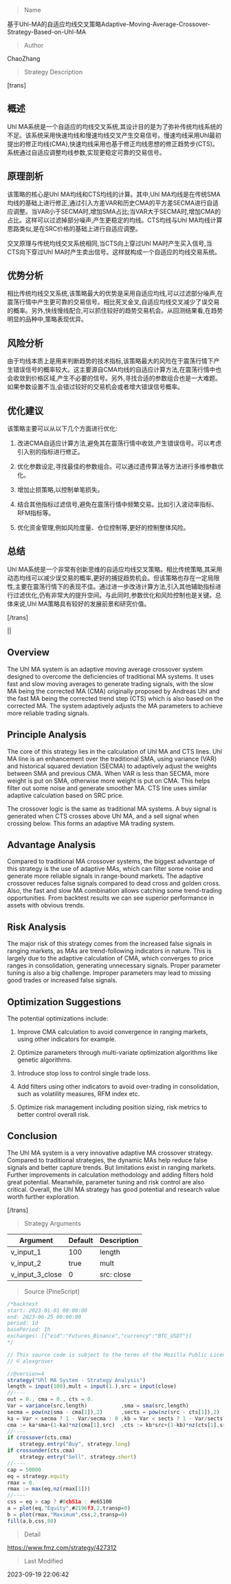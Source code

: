 
> Name

基于Uhl-MA的自适应均线交叉策略Adaptive-Moving-Average-Crossover-Strategy-Based-on-Uhl-MA

> Author

ChaoZhang

> Strategy Description

[trans]

## 概述

Uhl MA系统是一个自适应的均线交叉系统,其设计目的是为了弥补传统均线系统的不足。该系统采用快速均线和慢速均线交叉产生交易信号。慢速均线采用Uhl最初提出的修正均线(CMA),快速均线采用也基于修正均线思想的修正趋势步(CTS)。系统通过自适应调整均线参数,实现更稳定可靠的交易信号。

## 原理剖析  

该策略的核心是Uhl MA均线和CTS均线的计算。其中,Uhl MA均线是在传统SMA均线的基础上进行修正,通过引入方差VAR和历史CMA的平方差SECMA进行自适应调整。当VAR小于SECMA时,增加SMA占比;当VAR大于SECMA时,增加CMA的占比。这样可以过滤掉部分噪声,产生更稳定的均线。CTS均线与Uhl MA均线计算思路类似,是在SRC价格的基础上进行自适应调整。  

交叉原理与传统均线交叉系统相同,当CTS向上穿过Uhl MA时产生买入信号,当CTS向下穿过Uhl MA时产生卖出信号。这样就构成一个自适应的均线交易系统。

## 优势分析

相比传统均线交叉系统,该策略最大的优势是采用自适应均线,可以过滤部分噪声,在震荡行情中产生更可靠的交易信号。相比死叉金叉,自适应均线交叉减少了误交易的概率。另外,快线慢线配合,可以抓住较好的趋势交易机会。从回测结果看,在趋势明显的品种中,策略表现优异。

## 风险分析  

由于均线本质上是用来判断趋势的技术指标,该策略最大的风险在于震荡行情下产生错误信号的概率较大。这主要源自CMA均线的自适应计算方法,在震荡行情中也会收敛到价格区域,产生不必要的信号。另外,寻找合适的参数组合也是一大难题。如果参数设置不当,会错过较好的交易机会或者增大错误信号概率。

## 优化建议

该策略主要可以从以下几个方面进行优化:

1. 改进CMA自适应计算方法,避免其在震荡行情中收敛,产生错误信号。可以考虑引入别的指标进行修正。

2. 优化参数设定,寻找最佳的参数组合。可以通过遗传算法等方法进行多维参数优化。

3. 增加止损策略,以控制单笔损失。

4. 结合其他指标过滤信号,避免在震荡行情中频繁交易。比如引入波动率指标、RFM指标等。

5. 优化资金管理,例如风险度量、仓位控制等,更好的控制整体风险。

## 总结

Uhl MA系统是一个非常有创新思维的自适应均线交叉策略。相比传统策略,其采用动态均线可以减少误交易的概率,更好的捕捉趋势机会。但该策略也存在一定局限性,主要在震荡行情下的表现不佳。通过进一步改进计算方法,引入其他辅助指标进行过滤优化,仍有非常大的提升空间。与此同时,参数优化和风险控制也是关键。总体来说,Uhl MA策略具有较好的发展前景和研究价值。

[/trans]

|| 

## Overview

The Uhl MA system is an adaptive moving average crossover system designed to overcome the deficiencies of traditional MA systems. It uses fast and slow moving averages to generate trading signals, with the slow MA being the corrected MA (CMA) originally proposed by Andreas Uhl and the fast MA being the corrected trend step (CTS) which is also based on the corrected MA. The system adaptively adjusts the MA parameters to achieve more reliable trading signals.

## Principle Analysis

The core of this strategy lies in the calculation of Uhl MA and CTS lines. Uhl MA line is an enhancement over the traditional SMA, using variance (VAR) and historical squared deviation (SECMA) to adaptively adjust the weights between SMA and previous CMA. When VAR is less than SECMA, more weight is put on SMA, otherwise more weight is put on CMA. This helps filter out some noise and generate smoother MA. CTS line uses similar adaptive calculation based on SRC price.

The crossover logic is the same as traditional MA systems. A buy signal is generated when CTS crosses above Uhl MA, and a sell signal when crossing below. This forms an adaptive MA trading system.

## Advantage Analysis

Compared to traditional MA crossover systems, the biggest advantage of this strategy is the use of adaptive MAs, which can filter some noise and generate more reliable signals in range-bound markets. The adaptive crossover reduces false signals compared to dead cross and golden cross. Also, the fast and slow MA combination allows catching some trend-trading opportunities. From backtest results we can see superior performance in assets with obvious trends.

## Risk Analysis

The major risk of this strategy comes from the increased false signals in ranging markets, as MAs are trend-following indicators in nature. This is largely due to the adaptive calculation of CMA, which converges to price ranges in consolidation, generating unnecessary signals. Proper parameter tuning is also a big challenge. Improper parameters may lead to missing good trades or increased false signals.

## Optimization Suggestions

The potential optimizations include:

1. Improve CMA calculation to avoid convergence in ranging markets, using other indicators for example.

2. Optimize parameters through multi-variate optimization algorithms like genetic algorithms. 

3. Introduce stop loss to control single trade loss.

4. Add filters using other indicators to avoid over-trading in consolidation, such as volatility measures, RFM index etc.

5. Optimize risk management including position sizing, risk metrics to better control overall risk.

## Conclusion

The Uhl MA system is a very innovative adaptive MA crossover strategy. Compared to traditional strategies, the dynamic MAs help reduce false signals and better capture trends. But limitations exist in ranging markets. Further improvements in calculation methodology and adding filters hold great potential. Meanwhile, parameter tuning and risk control are also critical. Overall, the Uhl MA strategy has good potential and research value worth further exploration.

[/trans]

> Strategy Arguments



|Argument|Default|Description|
|----|----|----|
|v_input_1|100|length|
|v_input_2|true|mult|
|v_input_3_close|0|src: close|high|low|open|hl2|hlc3|hlcc4|ohlc4|


> Source (PineScript)

``` javascript
/*backtest
start: 2023-01-01 00:00:00
end: 2023-06-25 00:00:00
period: 1d
basePeriod: 1h
exchanges: [{"eid":"Futures_Binance","currency":"BTC_USDT"}]
*/

// This source code is subject to the terms of the Mozilla Public License 2.0 at https://mozilla.org/MPL/2.0/
// © alexgrover

//@version=4
strategy("Uhl MA System - Strategy Analysis")
length = input(100),mult = input(1.),src = input(close)
//----
out = 0., cma = 0., cts = 0.
Var = variance(src,length)           ,sma = sma(src,length)
secma = pow(nz(sma - cma[1]),2)      ,sects = pow(nz(src - cts[1]),2) 
ka = Var < secma ? 1 - Var/secma : 0 ,kb = Var < sects ? 1 - Var/sects : 0
cma := ka*sma+(1-ka)*nz(cma[1],src)  ,cts := kb*src+(1-kb)*nz(cts[1],src)
//----
if crossover(cts,cma)
    strategy.entry("Buy", strategy.long)
if crossunder(cts,cma)
    strategy.entry("Sell", strategy.short)
//----
cap = 50000
eq = strategy.equity
rmax = 0.
rmax := max(eq,nz(rmax[1]))
//----
css = eq > cap ? #0cb51a : #e65100
a = plot(eq,"Equity",#2196f3,2,transp=0)
b = plot(rmax,"Maximum",css,2,transp=0)
fill(a,b,css,80)
```

> Detail

https://www.fmz.com/strategy/427312

> Last Modified

2023-09-19 22:06:42
